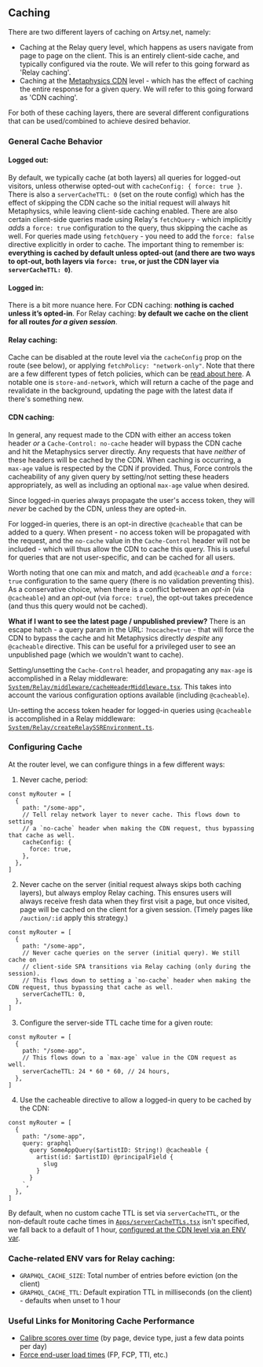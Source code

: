 ## Caching

There are two different layers of caching on Artsy.net, namely:

- Caching at the Relay query level, which happens as users navigate from page to page on the client. This is an entirely client-side cache, and typically configured via the route. We will refer to this going forward as 'Relay caching'.
- Caching at the [Metaphysics CDN](https://github.com/artsy/metaphysics/blob/1b3940a2387ab0bf308c2ca7b597e40fad015b4d/docs/cdn.md) level - which has the effect of caching the entire response for a given query. We will refer to this going forward as 'CDN caching'.

For both of these caching layers, there are several different configurations that can be used/combined to achieve desired behavior.

### General Cache Behavior

#### Logged out:

By default, we typically cache (at both layers) all queries for logged-out visitors, unless otherwise opted-out with `cacheConfig: { force: true }`. There is also a `serverCacheTTL: 0` (set on the route config) which has the effect of skipping the CDN cache so the initial request will always hit Metaphysics, while leaving client-side caching enabled. There are also certain client-side queries made using Relay's `fetchQuery` - which implicitly _adds_ a `force: true` configuration to the query, thus skipping the cache as well. For queries made using `fetchQuery` - you need to add the `force: false` directive explicitly in order to cache. The important thing to remember is: **everything is cached by default unless opted-out (and there are two ways to opt-out, both layers via `force: true`, or just the CDN layer via `serverCacheTTL: 0`)**.

#### Logged in:

There is a bit more nuance here. For CDN caching: **nothing is cached unless it’s opted-in**. For Relay caching: **by default we cache on the client for all routes _for a given session_**.

#### Relay caching:

Cache can be disabled at the route level via the `cacheConfig` prop on the route (see below), or applying `fetchPolicy: "network-only"`. Note that there are a few different types of fetch policies, which can be [read about here](https://relay.dev/docs/guided-tour/reusing-cached-data/fetch-policies/). A notable one is `store-and-network`, which will return a cache of the page and revalidate in the background, updating the page with the latest data if there's something new.

#### CDN caching:

In general, any request made to the CDN with either an access token header _or_ a `Cache-Control: no-cache` header will bypass the CDN cache and hit the Metaphysics server directly. Any requests that have _neither_ of these headers will be cached by the CDN. When caching is occurring, a `max-age` value is respected by the CDN if provided. Thus, Force controls the cacheability of any given query by setting/not setting these headers appropriately, as well as including an optional `max-age` value when desired.

Since logged-in queries always propagate the user's access token, they will _never_ be cached by the CDN, unless they are opted-in.

For logged-in queries, there is an opt-in directive `@cacheable` that can be added to a query. When present - no access token will be propagated with the request, and the `no-cache` value in the `Cache-Control` header will not be included - which will thus allow the CDN to cache this query. This is useful for queries that are not user-specific, and can be cached for all users.

Worth noting that one can mix and match, and add `@cacheable` _and_ a `force: true` configuration to the same query (there is no validation preventing this). As a conservative choice, when there is a conflict between an _opt-in_ (via `@cacheable`) and an _opt-out_ (via `force: true`), the opt-out takes precedence (and thus this query would not be cached).

**What if I want to see the latest page / unpublished preview?** There is an escape hatch - a query param in the URL: `?nocache=true` - that will force the CDN to bypass the cache and hit Metaphysics directly _despite_ any `@cacheable` directive. This can be useful for a privileged user to see an unpublished page (which we wouldn't want to cache).

Setting/unsetting the `Cache-Control` header, and propagating any `max-age` is accomplished in a Relay middleware: [`System/Relay/middleware/cacheHeaderMiddleware.tsx`](System/Relay/middleware/cacheHeaderMiddleware.tsx). This takes into account the various configuration options available (including `@cacheable`).

Un-setting the access token header for logged-in queries using `@cacheable` is accomplished in a Relay middleware: [`System/Relay/createRelaySSREnvironment.ts`](System/Relay/createRelaySSREnvironment.ts).

### Configuring Cache

At the router level, we can configure things in a few different ways:

1. Never cache, period:

```tsx
const myRouter = [
  {
    path: "/some-app",
    // Tell relay network layer to never cache. This flows down to setting
    // a `no-cache` header when making the CDN request, thus bypassing that cache as well.
    cacheConfig: {
      force: true,
    },
  },
]
```

2. Never cache on the server (initial request always skips both caching layers), but always employ Relay caching. This ensures users will always receive fresh data when they first visit a page, but once visited, page will be cached on the client for a given session. (Timely pages like `/auction/:id` apply this strategy.)

```tsx
const myRouter = [
  {
    path: "/some-app",
    // Never cache queries on the server (initial query). We still cache on
    // client-side SPA transitions via Relay caching (only during the session).
    // This flows down to setting a `no-cache` header when making the CDN request, thus bypassing that cache as well.
    serverCacheTTL: 0,
  },
]
```

3. Configure the server-side TTL cache time for a given route:

```tsx
const myRouter = [
  {
    path: "/some-app",
    // This flows down to a `max-age` value in the CDN request as well.
    serverCacheTTL: 24 * 60 * 60, // 24 hours,
  },
]
```

4. Use the cacheable directive to allow a logged-in query to be cached by the CDN:

```tsx
const myRouter = [
  {
    path: "/some-app",
    query: graphql`
      query SomeAppQuery($artistID: String!) @cacheable {
        artist(id: $artistID) @principalField {
          slug
        }
      }
    `,
  },
]
```

By default, when no custom cache TTL is set via `serverCacheTTL`, or the non-default route cache times in [`Apps/serverCacheTTLs.tsx`](src/Apps/serverCacheTTLs.tsx) isn't specified, we fall back to a default of 1 hour, [configured at the CDN level via an ENV var](https://dash.cloudflare.com/0373426be7be649ff052277fb5377c4f/workers/services/view/metaphysics-cdn-staging/production/settings).

### Cache-related ENV vars for Relay caching:

- `GRAPHQL_CACHE_SIZE`: Total number of entries before eviction (on the client)
- `GRAPHQL_CACHE_TTL`: Default expiration TTL in milliseconds (on the client) - defaults when unset to 1 hour

### Useful Links for Monitoring Cache Performance

- [Calibre scores over time](https://app.datadoghq.com/dashboard/qfh-2gu-td7/calibre-scores?fromUser=false&refresh_mode=sliding&view=spans&from_ts=1720285399034&to_ts=1722877399034&live=true) (by page, device type, just a few data points per day)
- [Force end-user load times](https://app.datadoghq.com/dashboard/dt4-sdd-r6r/force-load-times?fromUser=false&refresh_mode=sliding&view=spans&from_ts=1722272630753&to_ts=1722877430753&live=true) (FP, FCP, TTI, etc.)

